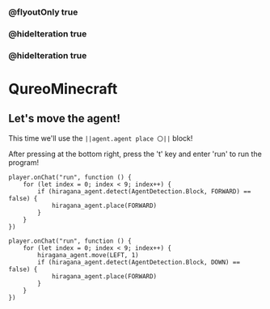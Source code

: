 ### @flyoutOnly true
### @hideIteration true
### @hideIteration true
# QureoMinecraft

## Let's move the agent!

This time we'll use the ``||agent.agent place 〇||`` block!

After pressing [](https://raw.githubusercontent.com/camp-minecraft/TechkidsCampTutorial/master/images/playbutton.png) at the bottom right, press the 't' key and enter 'run' to run the program!
```template
player.onChat("run", function () {
    for (let index = 0; index < 9; index++) {
        if (hiragana_agent.detect(AgentDetection.Block, FORWARD) == false) {
            hiragana_agent.place(FORWARD)
        }
    }
})
```
```ghost
player.onChat("run", function () {
    for (let index = 0; index < 9; index++) {
        hiragana_agent.move(LEFT, 1)
        if (hiragana_agent.detect(AgentDetection.Block, DOWN) == false) {
            hiragana_agent.place(FORWARD)
        }
    }
})
```